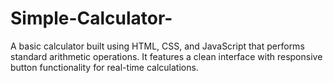 # Simple-Calculator-
A basic calculator built using HTML, CSS, and JavaScript that performs standard arithmetic operations. It features a clean interface with responsive button functionality for real-time calculations.
